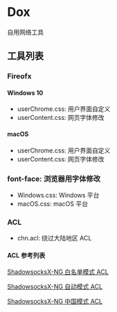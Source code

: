 # Dox

自用网络工具

## 工具列表

### Fireofx
#### Windows 10
* userChrome.css: 用户界面自定义
* userContent.css: 网页字体修改
#### macOS
* userChrome.css: 用户界面自定义
* userContent.css: 网页字体修改

### font-face: 浏览器用字体修改
* Windows.css: Windows 平台
* macOS.css: macOS 平台

### ACL
* chn.acl: 绕过大陆地区 ACL

#### ACL 参考列表

[ShadowsocksX-NG 白名单模式 ACL](https://raw.githubusercontent.com/shadowsocksr/shadowsocksr-libev/master/acl/chn.acl)

[ShadowsocksX-NG 自动模式 ACL](https://raw.githubusercontent.com/shadowsocksr/shadowsocksr-libev/master/acl/gfwlist.acl)

[ShadowsocksX-NG 中国模式 ACL](https://raw.githubusercontent.com/shadowsocksr/ShadowsocksX-NG/develop/ShadowsocksX-NG/backchn.acl)
